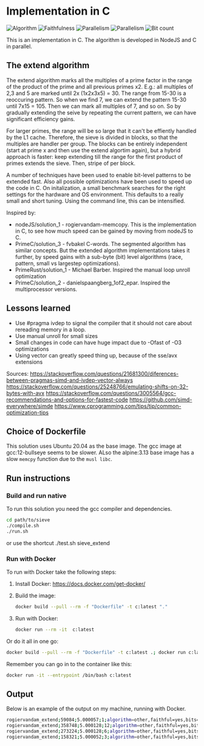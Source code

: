 # Implementation in C

![Algorithm](https://img.shields.io/badge/Algorithm-other-yellowgreen)
![Faithfulness](https://img.shields.io/badge/Faithful-yes-green)
![Parallelism](https://img.shields.io/badge/Parallel-no-green)
![Parallelism](https://img.shields.io/badge/Parallel-yes-green)
![Bit count](https://img.shields.io/badge/Bits-1-green)

This is an implementation in C.
The algorithm is developed in NodeJS and C in parallel. 

## The extend algorithm
The extend algorithm marks all the multiples of a prime factor in the range of the product of the prime and all previous primes x2. E.g.: all multiples of 2,3 and 5 are marked until 2x (1x2x3x5) = 30. The range from 15-30 is a reoccuring pattern. So when we find 7, we can extend the pattern 15-30 until 7x15 = 105. Then we can mark all multiples of 7, and so on. So by gradually extending the seive by repeating the current pattern, we can have significant efficiency gains. 

For larger primes, the range will be so large that it can't be effiently handled by the L1 cache. Therefore, the sieve is divided in blocks, so that the multiples are handler per group. The blocks can be entirely independent (start at prime x and then use the extend algortim again), but a hybrid approach is faster: keep extending till the range for the first product of primes extends the sieve. Then, stripe of per block. 

A number of techniques have been used to enable bit-level patterns to be extended fast. 
Also all possible optimizations have been used to speed up the code in C.
On initalization, a small benchmark searches for the right settings for the hardware and OS environment. 
This defaults to a really small and short tuning. Using the command line, this can be intensified.

Inspired by: 
- nodeJS/solution_1 - rogiervandam-memcopy. This is the implementation in C, to see how much speed can be gained by moving from nodeJS to C. 
- PrimeC/solution_3 - fvbakel C-words. The segmented algorithm has similar concepts. But the extended algorithm implementations takes it further, by speed gains with a sub-byte (bit) level algorithms (race, pattern, small vs largestep optimizations).
- PrimeRust/solution_1 - Michael Barber. Inspired the manual loop unroll optimization
- PrimeC/solution_2 - danielspaangberg_1of2_epar. Inspired the multiprocessor versions. 

## Lessons learned
- Use #pragma ivdep to signal the compiler that it should not care about rereading memory in a loop.
- Use manual unroll for small sizes
- Small changes in code can have huge impact due to -Ofast of -O3 optimizations
- Using vector can greatly speed thing up, because of the sse/avx extensions

Sources:
https://stackoverflow.com/questions/21681300/diferences-between-pragmas-simd-and-ivdep-vector-always
https://stackoverflow.com/questions/25248766/emulating-shifts-on-32-bytes-with-avx
https://stackoverflow.com/questions/3005564/gcc-recommendations-and-options-for-fastest-code
https://github.com/simd-everywhere/simde
https://www.cprogramming.com/tips/tip/common-optimization-tips

## Choice of Dockerfile
This solution uses Ubuntu 20.04 as the base image.
The gcc image at gcc:12-bullseye seems to be slower.
ALso the alpine:3.13 base image has a slow `memcpy` function due to the `musl libc`. 

## Run instructions


### Build and run native
To run this solution you need the gcc compiler and dependencies.

```bash
cd path/to/sieve
./compile.sh
./run.sh
```
or use the shortcut ./test.sh sieve_extend

### Run with Docker

To run with Docker take the following steps:

1. Install Docker: <https://docs.docker.com/get-docker/>
2. Build the image:

    ```bash
    docker build --pull --rm -f "Dockerfile" -t c:latest "."
    ```

3. Run with Docker:

    ```bash
    docker run --rm -it  c:latest 
    ```

Or do it all in one go:

```bash
docker build --pull --rm -f "Dockerfile" -t c:latest .; docker run c:latest 
```

Remember you can go in to the container like this:

```bash
docker run -it --entrypoint /bin/bash c:latest
```

## Output

Below is an example of the output on my machine, running with Docker.

```bash
rogiervandam_extend;59084;5.000057;1;algorithm=other,faithful=yes,bits=1
rogiervandam_extend;358748;5.000128;12;algorithm=other,faithful=yes,bits=1
rogiervandam_extend;273224;5.000128;6;algorithm=other,faithful=yes,bits=1
rogiervandam_extend;158321;5.000052;3;algorithm=other,faithful=yes,bits=1
```
